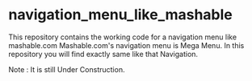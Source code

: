 # navigation_menu_like_mashable
This repository contains the working code for a navigation menu like mashable.com
Mashable.com's navigation menu is Mega Menu. In this repository you will find exactly same like that Navigation.

Note : It is still Under Construction.
